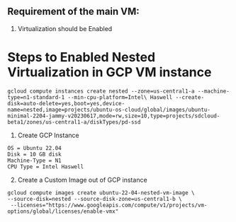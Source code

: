 ## Requirement of the main VM:

1. Virtualization should be Enabled

# Steps to Enabled Nested Virtualization in GCP VM instance
```
gcloud compute instances create nested --zone=us-central1-a --machine-type=n1-standard-1 --min-cpu-platform=Intel\ Haswell --create-disk=auto-delete=yes,boot=yes,device-name=nested,image=projects/ubuntu-os-cloud/global/images/ubuntu-minimal-2204-jammy-v20230617,mode=rw,size=10,type=projects/sdcloud-beta1/zones/us-central1-a/diskTypes/pd-ssd
```
1. Create GCP Instance
```
OS = Ubuntu 22.04
Disk = 10 GB disk
Machine-Type = N1
CPU Type = Intel Haswell
```
2. Create a Custom Image out of GCP instance
```
gcloud compute images create ubuntu-22-04-nested-vm-image \
--source-disk=nested --source-disk-zone=us-central1-b \
 --licenses="https://www.googleapis.com/compute/v1/projects/vm-options/global/licenses/enable-vmx"
```
